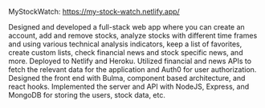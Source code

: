 MyStockWatch: https://my-stock-watch.netlify.app/

  Designed and developed a full-stack web app where you can create an account, add and remove stocks, 
  analyze stocks with different time frames and using various technical analysis indicators, 
  keep a list of favorites, create custom lists, check financial news and stock specific news, and more. 
  Deployed to Netlify and Heroku. Utilized financial and news APIs to fetch the relevant data for the 
  application and Auth0 for user authorization. Designed the front end with Bulma, component based architecture, 
  and react hooks. Implemented the server and API with NodeJS, Express, and MongoDB for storing the users, stock data, etc.
